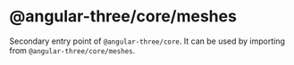 # @angular-three/core/meshes

Secondary entry point of `@angular-three/core`. It can be used by importing from `@angular-three/core/meshes`.
